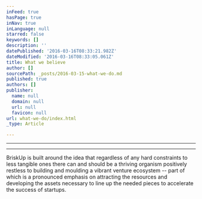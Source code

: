 ```yaml
---
inFeed: true
hasPage: true
inNav: true
inLanguage: null
starred: false
keywords: []
description: ''
datePublished: '2016-03-16T08:33:21.982Z'
dateModified: '2016-03-16T08:33:05.061Z'
title: What we believe
author: []
sourcePath: _posts/2016-03-15-what-we-do.md
published: true
authors: []
publisher:
  name: null
  domain: null
  url: null
  favicon: null
url: what-we-do/index.html
_type: Article

---
```

****

****

BriskUp is built around the idea
that regardless of any hard constraints to less tangible ones there can and should be a thriving
organism positively restless to building and moulding a
vibrant venture ecosystem --
part of which is a pronounced emphasis on attracting the
resources and developing the assets necessary to line up the needed pieces to accelerate the success of startups.